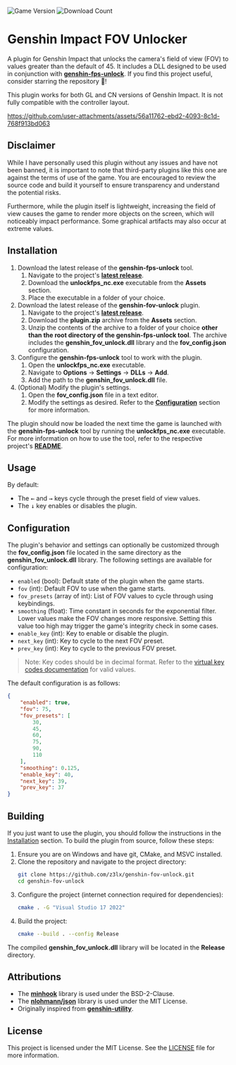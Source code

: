 ![Game Version](https://img.shields.io/badge/version-5.6-brightgreen)
![Download Count](https://img.shields.io/github/downloads/z3lx/genshin-fov-unlock/total?label=downloads)

# Genshin Impact FOV Unlocker
A plugin for Genshin Impact that unlocks the camera's field of view (FOV) to values greater than the default of 45. It includes a DLL designed to be used in conjunction with [**genshin-fps-unlock**](https://github.com/34736384/genshin-fps-unlock). If you find this project useful, consider starring the repository 🌟!

This plugin works for both GL and CN versions of Genshin Impact. It is not fully compatible with the controller layout.

https://github.com/user-attachments/assets/56a11762-ebd2-4093-8c1d-768f913bd063

## Disclaimer
While I have personally used this plugin without any issues and have not been banned, it is important to note that third-party plugins like this one are against the terms of use of the game. You are encouraged to review the source code and build it yourself to ensure transparency and understand the potential risks.

Furthermore, while the plugin itself is lightweight, increasing the field of view causes the game to render more objects on the screen, which will noticeably impact performance. Some graphical artifacts may also occur at extreme values.

## Installation
1. Download the latest release of the **genshin-fps-unlock** tool.
   1. Navigate to the project's [**latest release**](https://github.com/34736384/genshin-fps-unlock/releases/latest).
   2. Download the **unlockfps_nc.exe** executable from the **Assets** section.
   3. Place the executable in a folder of your choice.
2. Download the latest release of the **genshin-fov-unlock** plugin.
   1. Navigate to the project's [**latest release**](https://github.com/z3lx/genshin-fov-unlock/releases/latest).
   2. Download the **plugin.zip** archive from the **Assets** section.
   3. Unzip the contents of the archive to a folder of your choice **other than the root directory of the genshin-fps-unlock tool**. The archive includes the **genshin_fov_unlock.dll** library and the **fov_config.json** configuration.
3. Configure the **genshin-fps-unlock** tool to work with the plugin.
   1. Open the **unlockfps_nc.exe** executable.
   2. Navigate to **Options** → **Settings** → **DLLs** → **Add**.
   3. Add the path to the **genshin_fov_unlock.dll** file.
4. (Optional) Modify the plugin's settings.
   1. Open the **fov_config.json** file in a text editor.
   2. Modify the settings as desired. Refer to the [**Configuration**](#Configuration) section for more information.

The plugin should now be loaded the next time the game is launched with the **genshin-fps-unlock** tool by running the **unlockfps_nc.exe** executable. For more information on how to use the tool, refer to the respective project's [**README**](https://github.com/34736384/genshin-fps-unlock/blob/netcore/README.md).

## Usage
By default:
- The <kbd>←</kbd> and <kbd>→</kbd> keys cycle through the preset field of view values.
- The <kbd>↓</kbd> key enables or disables the plugin.

## Configuration
The plugin's behavior and settings can optionally be customized through the **fov_config.json** file located in the same directory as the **genshin_fov_unlock.dll** library. The following settings are available for configuration:

- `enabled` (bool): Default state of the plugin when the game starts.
- `fov` (int): Default FOV to use when the game starts.
- `fov_presets` (array of int): List of FOV values to cycle through using keybindings.
- `smoothing` (float): Time constant in seconds for the exponential filter. Lower values make the FOV changes more responsive. Setting this value too high may trigger the game's integrity check in some cases.
- `enable_key` (int): Key to enable or disable the plugin.
- `next_key` (int): Key to cycle to the next FOV preset.
- `prev_key` (int): Key to cycle to the previous FOV preset.

> Note: Key codes should be in decimal format. Refer to the [virtual key codes documentation](https://learn.microsoft.com/en-us/windows/win32/inputdev/virtual-key-codes) for valid values.

The default configuration is as follows:

```json
{
    "enabled": true,
    "fov": 75,
    "fov_presets": [
        30,
        45,
        60,
        75,
        90,
        110
    ],
    "smoothing": 0.125,
    "enable_key": 40,
    "next_key": 39,
    "prev_key": 37
}
```

## Building
If you just want to use the plugin, you should follow the instructions in the [Installation](#Installation) section. To build the plugin from source, follow these steps:

1. Ensure you are on Windows and have git, CMake, and MSVC installed.
2. Clone the repository and navigate to the project directory:
   ```bash
   git clone https://github.com/z3lx/genshin-fov-unlock.git
   cd genshin-fov-unlock
   ```
3. Configure the project (internet connection required for dependencies):
   ```bash
   cmake . -G "Visual Studio 17 2022"
   ```
4. Build the project:
   ```bash
   cmake --build . --config Release
   ```

The compiled **genshin_fov_unlock.dll** library will be located in the **Release** directory.

## Attributions
- The [**minhook**](https://github.com/TsudaKageyu/minhook) library is used under the BSD-2-Clause.
- The [**nlohmann/json**](https://github.com/nlohmann/json) library is used under the MIT License.
- Originally inspired from [**genshin-utility**](https://github.com/lanylow/genshin-utility).

## License
This project is licensed under the MIT License. See the [LICENSE](LICENSE) file for more information.
